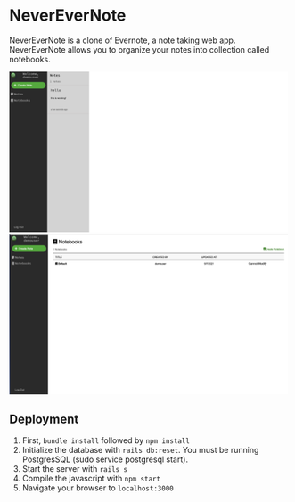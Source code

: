 # NeverEverNote

NeverEverNote is a clone of Evernote, a note taking web app. NeverEverNote allows you to organize your notes into collection called notebooks.

[NeverEverNote]: "https://neverevernote.herokuapp.com"

<img width="500" alt="notes-page" src="app/assets/images/notes-page.png">
<img width="500" alt="notebook-page" src="app/assets/images/notebook-page.png">

<br/>

## Deployment
1. First, `bundle install` followed by `npm install`
2. Initialize the database with `rails db:reset`. You must be running PostgresSQL (sudo service postgresql start).
3. Start the server with `rails s`
4. Compile the javascript with `npm start`
5. Navigate your browser to `localhost:3000`

